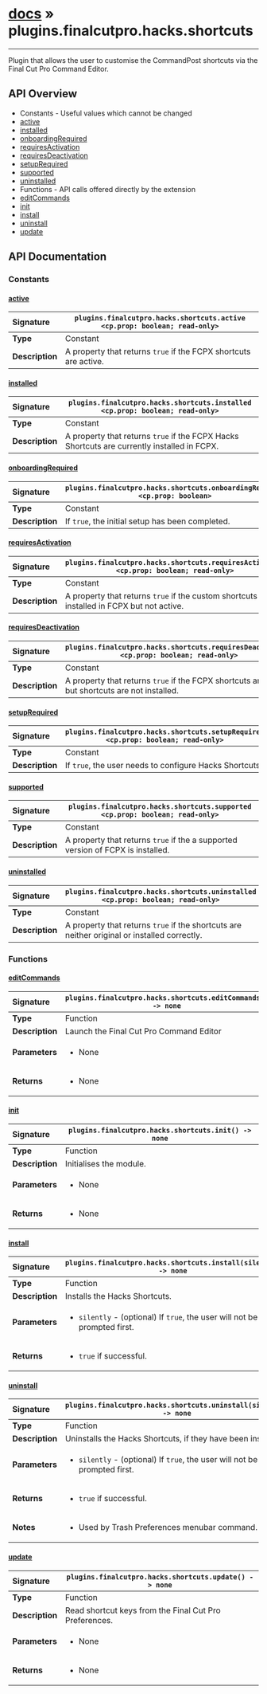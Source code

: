 # [docs](index.md) » plugins.finalcutpro.hacks.shortcuts
---

Plugin that allows the user to customise the CommandPost shortcuts
via the Final Cut Pro Command Editor.

## API Overview
* Constants - Useful values which cannot be changed
 * [active](#active)
 * [installed](#installed)
 * [onboardingRequired](#onboardingrequired)
 * [requiresActivation](#requiresactivation)
 * [requiresDeactivation](#requiresdeactivation)
 * [setupRequired](#setuprequired)
 * [supported](#supported)
 * [uninstalled](#uninstalled)
* Functions - API calls offered directly by the extension
 * [editCommands](#editcommands)
 * [init](#init)
 * [install](#install)
 * [uninstall](#uninstall)
 * [update](#update)

## API Documentation

### Constants

#### [active](#active)
| <span style="float: left;">**Signature**</span> | <span style="float: left;">`plugins.finalcutpro.hacks.shortcuts.active <cp.prop: boolean; read-only>` </span>                                                          |
| -----------------------------------------------------|---------------------------------------------------------------------------------------------------------|
| **Type**                                             | Constant                                                                                         |
| **Description**                                      | A property that returns `true` if the FCPX shortcuts are active.                                                                                         |

#### [installed](#installed)
| <span style="float: left;">**Signature**</span> | <span style="float: left;">`plugins.finalcutpro.hacks.shortcuts.installed <cp.prop: boolean; read-only>` </span>                                                          |
| -----------------------------------------------------|---------------------------------------------------------------------------------------------------------|
| **Type**                                             | Constant                                                                                         |
| **Description**                                      | A property that returns `true` if the FCPX Hacks Shortcuts are currently installed in FCPX.                                                                                         |

#### [onboardingRequired](#onboardingrequired)
| <span style="float: left;">**Signature**</span> | <span style="float: left;">`plugins.finalcutpro.hacks.shortcuts.onboardingRequired <cp.prop: boolean>` </span>                                                          |
| -----------------------------------------------------|---------------------------------------------------------------------------------------------------------|
| **Type**                                             | Constant                                                                                         |
| **Description**                                      | If `true`, the initial setup has been completed.                                                                                         |

#### [requiresActivation](#requiresactivation)
| <span style="float: left;">**Signature**</span> | <span style="float: left;">`plugins.finalcutpro.hacks.shortcuts.requiresActivation <cp.prop: boolean; read-only>` </span>                                                          |
| -----------------------------------------------------|---------------------------------------------------------------------------------------------------------|
| **Type**                                             | Constant                                                                                         |
| **Description**                                      | A property that returns `true` if the custom shortcuts are installed in FCPX but not active.                                                                                         |

#### [requiresDeactivation](#requiresdeactivation)
| <span style="float: left;">**Signature**</span> | <span style="float: left;">`plugins.finalcutpro.hacks.shortcuts.requiresDeactivation <cp.prop: boolean; read-only>` </span>                                                          |
| -----------------------------------------------------|---------------------------------------------------------------------------------------------------------|
| **Type**                                             | Constant                                                                                         |
| **Description**                                      | A property that returns `true` if the FCPX shortcuts are active but shortcuts are not installed.                                                                                         |

#### [setupRequired](#setuprequired)
| <span style="float: left;">**Signature**</span> | <span style="float: left;">`plugins.finalcutpro.hacks.shortcuts.setupRequired <cp.prop: boolean; read-only>` </span>                                                          |
| -----------------------------------------------------|---------------------------------------------------------------------------------------------------------|
| **Type**                                             | Constant                                                                                         |
| **Description**                                      | If `true`, the user needs to configure Hacks Shortcuts.                                                                                         |

#### [supported](#supported)
| <span style="float: left;">**Signature**</span> | <span style="float: left;">`plugins.finalcutpro.hacks.shortcuts.supported <cp.prop: boolean; read-only>` </span>                                                          |
| -----------------------------------------------------|---------------------------------------------------------------------------------------------------------|
| **Type**                                             | Constant                                                                                         |
| **Description**                                      | A property that returns `true` if the a supported version of FCPX is installed.                                                                                         |

#### [uninstalled](#uninstalled)
| <span style="float: left;">**Signature**</span> | <span style="float: left;">`plugins.finalcutpro.hacks.shortcuts.uninstalled <cp.prop: boolean; read-only>` </span>                                                          |
| -----------------------------------------------------|---------------------------------------------------------------------------------------------------------|
| **Type**                                             | Constant                                                                                         |
| **Description**                                      | A property that returns `true` if the shortcuts are neither original or installed correctly.                                                                                         |

### Functions

#### [editCommands](#editcommands)
| <span style="float: left;">**Signature**</span> | <span style="float: left;">`plugins.finalcutpro.hacks.shortcuts.editCommands() -> none` </span>                                                          |
| -----------------------------------------------------|---------------------------------------------------------------------------------------------------------|
| **Type**                                             | Function                                                                                         |
| **Description**                                      | Launch the Final Cut Pro Command Editor                                                                                         |
| **Parameters**                                       | <ul><li>None</li></ul> |
| **Returns**                                          | <ul><li>None</li></ul>          |

#### [init](#init)
| <span style="float: left;">**Signature**</span> | <span style="float: left;">`plugins.finalcutpro.hacks.shortcuts.init() -> none` </span>                                                          |
| -----------------------------------------------------|---------------------------------------------------------------------------------------------------------|
| **Type**                                             | Function                                                                                         |
| **Description**                                      | Initialises the module.                                                                                         |
| **Parameters**                                       | <ul><li>None</li></ul> |
| **Returns**                                          | <ul><li>None</li></ul>          |

#### [install](#install)
| <span style="float: left;">**Signature**</span> | <span style="float: left;">`plugins.finalcutpro.hacks.shortcuts.install(silently) -> none` </span>                                                          |
| -----------------------------------------------------|---------------------------------------------------------------------------------------------------------|
| **Type**                                             | Function                                                                                         |
| **Description**                                      | Installs the Hacks Shortcuts.                                                                                         |
| **Parameters**                                       | <ul><li>`silently`	- (optional) If `true`, the user will not be prompted first.</li></ul> |
| **Returns**                                          | <ul><li>`true` if successful.</li></ul>          |

#### [uninstall](#uninstall)
| <span style="float: left;">**Signature**</span> | <span style="float: left;">`plugins.finalcutpro.hacks.shortcuts.uninstall(silently) -> none` </span>                                                          |
| -----------------------------------------------------|---------------------------------------------------------------------------------------------------------|
| **Type**                                             | Function                                                                                         |
| **Description**                                      | Uninstalls the Hacks Shortcuts, if they have been installed                                                                                         |
| **Parameters**                                       | <ul><li>`silently`	- (optional) If `true`, the user will not be prompted first.</li></ul> |
| **Returns**                                          | <ul><li>`true` if successful.</li></ul>          |
| **Notes**                                            | <ul><li>Used by Trash Preferences menubar command.</li></ul>                |

#### [update](#update)
| <span style="float: left;">**Signature**</span> | <span style="float: left;">`plugins.finalcutpro.hacks.shortcuts.update() -> none` </span>                                                          |
| -----------------------------------------------------|---------------------------------------------------------------------------------------------------------|
| **Type**                                             | Function                                                                                         |
| **Description**                                      | Read shortcut keys from the Final Cut Pro Preferences.                                                                                         |
| **Parameters**                                       | <ul><li>None</li></ul> |
| **Returns**                                          | <ul><li>None</li></ul>          |

